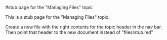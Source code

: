 #stub page for the "Managing Files" topic

This is a stub page for the "Managing Files" topic.


Create a new file with the right contents for the topic header in the nav bar. Then point that header to the new document instead of "files/stub.md"
